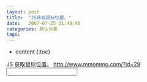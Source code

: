 ```yaml
---
layout: post
title:  "JS获取鼠标位置。"
date:   2007-07-25 21:40:40
categories: 默认分类
tags:
---
```


* content
{:toc}

JS 获取鼠标位置。  http://www.mmommo.com/?id=29  <html><head><script language="javascript" type="text/javascript"><!--var domType = '';if (document.all) { domType = "ie4";} else if (document.getElementById) { domType = "std";} else if (document.layers) { domType = "ns4";}function initMouseMove(){ if(!document.all){  document.captureEvents(Event.MOUSEMOVE); } document.onmousemove = mouseMove;}function mouseMove(e){ var x,y; if(!document.all){  fetch_object("txt").value="move";  x=e.pageX;   y=e.pageY; }else{  x=document.body.scrollLeft+event.clientX;  y=document.body.scrollTop+event.clientY;  } fetch_object("txt").value=x+":"+y;}var objects=new Array();  function fetch_object(idname, forcefetch) { if (forcefetch || typeof(objects[idname]) == "undefined") {  switch (domType) {   case "std": {    objects[idname] = document.getElementById(idname);   }   break;     case "ie4": {    objects[idname] = document.all[idname];   }   break;     case "ns4": {    objects[idname] = document.layers[idname];   }   break;  } } return objects[idname];}--></script><title>get mouse position</title></head><body onload="initMouseMove()"><input id="txt"/></body></html>
        
